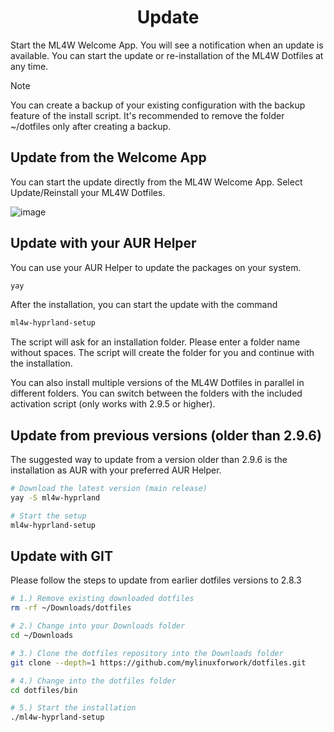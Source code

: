 <div align="center">

# Update

</div>

Start the ML4W Welcome App. You will see a notification when an update is available. You can start the update or re-installation of the ML4W Dotfiles at any time.

> [!NOTE]
> You can create a backup of your existing configuration with the backup feature of the install script. It's recommended to remove the folder ~/dotfiles only after creating a backup. 

## Update from the Welcome App

You can start the update directly from the ML4W Welcome App. Select Update/Reinstall your ML4W Dotfiles.

![image](/update.png)


## Update with your AUR Helper

You can use your AUR Helper to update the packages on your system.

```sh
yay
```
After the installation, you can start the update with the command

```sh
ml4w-hyprland-setup
```

The script will ask for an installation folder. Please enter a folder name without spaces. The script will create the folder for you and continue with the installation.

You can also install multiple versions of the ML4W Dotfiles in parallel in different folders. You can switch between the folders with the included activation script (only works with 2.9.5 or higher). 

## Update from previous versions (older than 2.9.6)

The suggested way to update from a version older than 2.9.6 is the installation as AUR with your preferred AUR Helper.

```sh
# Download the latest version (main release)
yay -S ml4w-hyprland

# Start the setup
ml4w-hyprland-setup
```

## Update with GIT

Please follow the steps to update from earlier dotfiles versions to 2.8.3

```sh
# 1.) Remove existing downloaded dotfiles
rm -rf ~/Downloads/dotfiles

# 2.) Change into your Downloads folder
cd ~/Downloads

# 3.) Clone the dotfiles repository into the Downloads folder
git clone --depth=1 https://github.com/mylinuxforwork/dotfiles.git

# 4.) Change into the dotfiles folder
cd dotfiles/bin

# 5.) Start the installation
./ml4w-hyprland-setup

```
